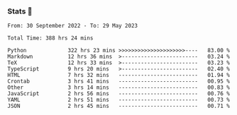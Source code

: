 ### Stats 👋
<!--START_SECTION:waka-->

```text
From: 30 September 2022 - To: 29 May 2023

Total Time: 388 hrs 24 mins

Python             322 hrs 23 mins >>>>>>>>>>>>>>>>>>>>>----   83.00 %
Markdown           12 hrs 36 mins  >------------------------   03.24 %
TeX                12 hrs 33 mins  >------------------------   03.23 %
TypeScript         9 hrs 20 mins   >------------------------   02.40 %
HTML               7 hrs 32 mins   -------------------------   01.94 %
Crontab            3 hrs 41 mins   -------------------------   00.95 %
Other              3 hrs 14 mins   -------------------------   00.83 %
JavaScript         2 hrs 56 mins   -------------------------   00.76 %
YAML               2 hrs 51 mins   -------------------------   00.73 %
JSON               2 hrs 45 mins   -------------------------   00.71 %
```

<!--END_SECTION:waka-->

<!--
**buhaytza2005/buhaytza2005** is a ✨ _special_ ✨ repository because its `README.md` (this file) appears on your GitHub profile.

Here are some ideas to get you started:

- 🔭 I’m currently working on ...
- 🌱 I’m currently learning ...
- 👯 I’m looking to collaborate on ...
- 🤔 I’m looking for help with ...
- 💬 Ask me about ...
- 📫 How to reach me: ...
- 😄 Pronouns: ...
- ⚡ Fun fact: ...
-->


